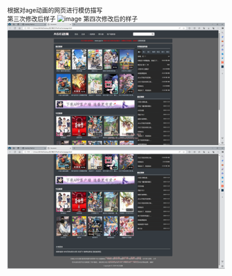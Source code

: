 根据对age动画的网页进行模仿描写
<br>
第三次修改后样子
![image](https://github.com/harrithy/TheFirst/assets/156180607/ba1f1ada-e41a-46b5-a66b-f4a8ad79f854)
第四次修改后的样子
![alt text](image.png)
![alt text](image-1.png)